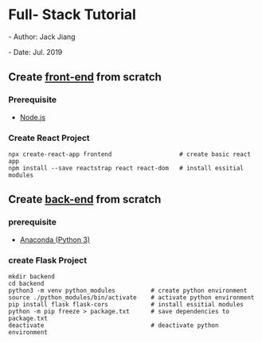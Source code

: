 # Full- Stack Tutorial

\- Author: Jack Jiang

\- Date: Jul. 2019



## Create [front-end](https://jiangyiqun.github.io/fullstack_tutorial/) from scratch

### Prerequisite

- [Node.js](https://nodejs.org)

### Create React Project

```shell
npx create-react-app frontend           		# create basic react app
npm install --save reactstrap react react-dom	# install essitial modules
```



## Create [back-end](./docs/README.md) from scratch

### prerequisite

- [Anaconda (Python 3)](https://www.anaconda.com/distribution/#download-section)

### create Flask Project

```shell
mkdir backend
cd backend
python3 -m venv python_modules          # create python environment
source ./python_modules/bin/activate    # activate python environment
pip install flask flask-cors     		# install essitial modules
python -m pip freeze > package.txt		# save dependencies to package.txt
deactivate                              # deactivate python environment
```


